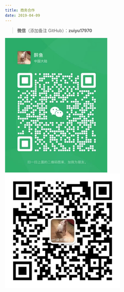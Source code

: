 ```yaml
---
title: 商务合作
date: 2019-04-09
---
```


> **微信**（添加备注 GitHub）：**zuiyu17970**

<img src="./wechatqrcode.png" alt="醉鱼Java" style="zoom:50%;" />

<img src="./qrcode.jpg" alt="醉鱼Java" style="zoom:110%;" />

